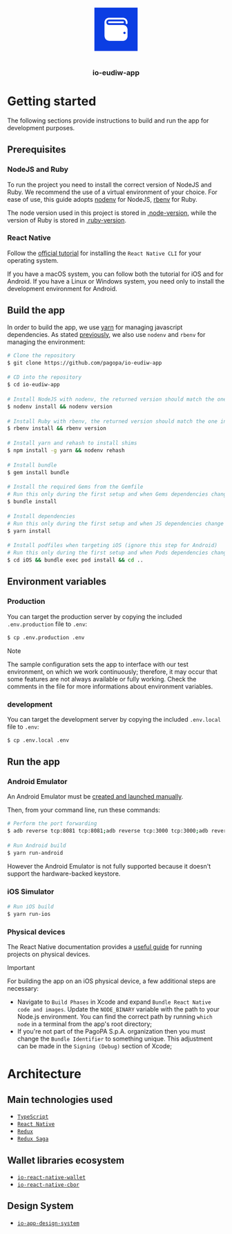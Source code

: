 <p align="center">
  <img src="assets/repository/app-icon.png" width="100" style="display: block" /></br>
  <h3 align="center">io-eudiw-app</h3>
</p>

# Getting started

The following sections provide instructions to build and run the app for development purposes.

## Prerequisites

### NodeJS and Ruby

To run the project you need to install the correct version of NodeJS and Ruby.
We recommend the use of a virtual environment of your choice. For ease of use, this guide adopts [nodenv](https://github.com/nodenv/nodenv) for NodeJS, [rbenv](https://github.com/rbenv/rbenv) for Ruby.

The node version used in this project is stored in [.node-version](.node-version),
while the version of Ruby is stored in [.ruby-version](.ruby-version).

### React Native

Follow the [official tutorial](https://reactnative.dev/docs/environment-setup?guide=native) for installing the `React Native CLI` for your operating system.

If you have a macOS system, you can follow both the tutorial for iOS and for Android. If you have a Linux or Windows system, you need only to install the development environment for Android.

## Build the app

In order to build the app, we use [yarn](https://yarnpkg.com/) for managing javascript dependencies.
As stated [previously](#nodejs-and-ruby), we also use `nodenv` and `rbenv` for managing the environment:

```bash
# Clone the repository
$ git clone https://github.com/pagopa/io-eudiw-app

# CD into the repository
$ cd io-eudiw-app

# Install NodeJS with nodenv, the returned version should match the one in the .node-version file
$ nodenv install && nodenv version

# Install Ruby with rbenv, the returned version should match the one in the .ruby-version file
$ rbenv install && rbenv version

# Install yarn and rehash to install shims
$ npm install -g yarn && nodenv rehash

# Install bundle
$ gem install bundle

# Install the required Gems from the Gemfile
# Run this only during the first setup and when Gems dependencies change
$ bundle install

# Install dependencies
# Run this only during the first setup and when JS dependencies change
$ yarn install

# Install podfiles when targeting iOS (ignore this step for Android)
# Run this only during the first setup and when Pods dependencies change
$ cd iOS && bundle exec pod install && cd ..
```

## Environment variables

### Production

You can target the production server by copying the included `.env.production` file to `.env`:

```bash
$ cp .env.production .env
```

> [!NOTE]
> The sample configuration sets the app to interface with our test environment, on which we work continuously; therefore, it may occur that some features are not always available or fully working. Check the comments in the file for more informations about environment variables.

### development

You can target the development server by copying the included `.env.local` file to `.env`:

```bash
$ cp .env.local .env
```

## Run the app

### Android Emulator

An Android Emulator must be [created and launched manually](https://developer.android.com/studio/run/managing-avds).

Then, from your command line, run these commands:

```bash
# Perform the port forwarding
$ adb reverse tcp:8081 tcp:8081;adb reverse tcp:3000 tcp:3000;adb reverse tcp:9090 tcp:9090

# Run Android build
$ yarn run-android
```

However the Android Emulator is not fully supported because it doesn't support the hardware-backed keystore.

### iOS Simulator

```bash
# Run iOS build
$ yarn run-ios
```

### Physical devices

The React Native documentation provides a [useful guide](https://reactnative.dev/docs/running-on-device) for running projects on physical devices.

> [!IMPORTANT]  
> For building the app on an iOS physical device, a few additional steps are necessary:
>
> - Navigate to `Build Phases` in Xcode and expand `Bundle React Native code and images`. Update the `NODE_BINARY` variable with the path to your Node.js environment. You can find the correct path by running `which node` in a terminal from the app's root directory;
> - If you're not part of the PagoPA S.p.A. organization then you must change the `Bundle Identifier` to something unique. This adjustment can be made in the `Signing (Debug)`
>   section of Xcode;

# Architecture

## Main technologies used

- [`TypeScript`](https://www.typescriptlang.org/)
- [`React Native`](https://facebook.github.io/react-native)
- [`Redux`](http://redux.js.org/)
- [`Redux Saga`](https://redux-saga.js.org/)

## Wallet libraries ecosystem

- [`io-react-native-wallet`](https://github.com/pagopa/io-react-native-wallet)
- [`io-react-native-cbor`](https://github.com/pagopa/io-react-native-cbor)

## Design System

- [`io-app-design-system`](https://github.com/pagopa/io-app-design-system/)
